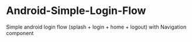 # Android-Simple-Login-Flow
Simple android login flow (splash + login + home + logout) with Navigation component

